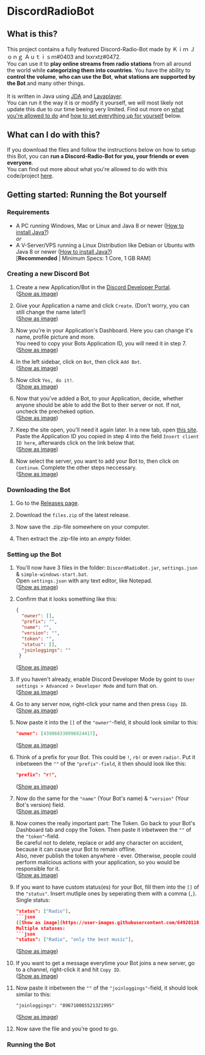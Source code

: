 # DiscordRadioBot

## What is this?

This project contains a fully featured Discord-Radio-Bot made by Ｋｉｍ Ｊｏｎｇ Ａｕｔｉｓｍ#0403 and lxxrxtz#0472.<br> You can use it to **play online streams from radio stations** from all around the world while **categorizing them into countries**. You have the ability to **control the volume**, **who can use the Bot**, **what stations are supported by the Bot** and many other things.<br><br>
It is written in Java using [JDA](https://github.com/DV8FromTheWorld/JDA) and [Lavaplayer](https://github.com/sedmelluq/lavaplayer).<br>
You can run it the way it is or modify it yourself, we will most likely not update this due to our time beeing very limited. Find out more on [what you're allowed to do](#what-can-i-do-with-this) and [how to set everything up for yourself](#getting-started-running-the-bot-yourself) below.

## What can I do with this?

If you download the files and follow the instructions below on how to setup this Bot, you can **run a Discord-Radio-Bot for you, your friends or even everyone**.<br>
You can find out more about what you're allowed to do with this code/project [here](https://github.com/OliverGilmi/DiscordRadioBot/blob/main/LICENSE).

## Getting started: Running the Bot yourself

### Requirements

- A PC running Windows, Mac or Linux and Java 8 or newer ([How to install Java?](https://www.java.com/de/download/help/download_options_de.html))<br>
 *or*
 - A V-Server/VPS running a Linux Distribution like Debian or Ubuntu with Java 8 or newer ([How to install Java?](https://docs.datastax.com/en/jdk-install/doc/jdk-install/installOpenJdkDeb.html))<br>[**Recommended** | Minimum Specs: 1 Core, 1 GB RAM]

### Creating a new Discord Bot

1. Create a new Application/Bot in the [Discord Developer Portal](https://discord.com/developers/applications).<br>
 ([Show as image](https://user-images.githubusercontent.com/64920118/136673461-d9fa377e-374f-4f1d-b8a5-7b7f0fcf2fd7.png))
 
2. Give your Application a name and click `Create`. (Don't worry, you can still change the name later!)<br>
 ([Show as image](https://user-images.githubusercontent.com/64920118/136673523-b5b35e1e-3ebd-431c-84d3-77017ab984c7.png))

3. Now you're in your Application's Dashboard. Here you can change it's name, profile picture and more.<br>
   You need to copy your Bots Application ID, you will need it in step 7.<br>
 ([Show as image](https://user-images.githubusercontent.com/64920118/136673656-1337e9de-1aa8-4e37-a61c-776916a4584a.png))

4. In the left sidebar, click on `Bot`, then click `Add Bot`.<br>
 ([Show as image](https://user-images.githubusercontent.com/64920118/136673675-89175c9e-1c60-45f3-8ec6-9fce9093b5b6.png))

5. Now click `Yes, do it!`.<br>
 ([Show as image](https://user-images.githubusercontent.com/64920118/136673722-fce18150-6e38-40a5-98fa-127d705907f9.png))

6. Now that you've added a Bot, to your Application, decide, whether anyone should be able to add the Bot to their server or not. If not, uncheck the precheked option.<br>
 ([Show as image](https://user-images.githubusercontent.com/64920118/136673811-06359d07-f690-411f-a89e-a956e82db6d0.png))
 
7. Keep the site open, you'll need it again later. In a new tab, open [this site](https://discordapi.com/permissions.html#8).<br>Paste the Application ID you copied in step 4 into the field `Insert client ID here`, afterwards click on the link below that.<br>
 ([Show as image](https://user-images.githubusercontent.com/64920118/136673996-2be73e39-de9b-4b8e-b599-a4252f5e4233.png))

8. Now select the server, you want to add your Bot to, then click on `Continue`. Complete the other steps neccessary.<br>
 ([Show as image](https://user-images.githubusercontent.com/64920118/136674048-ef3b4980-5ae9-41c6-8293-aeed289a5126.png))
 
 ### Downloading the Bot
 
 1. Go to the [Releases page](https://github.com/OliverGilmi/DiscordRadioBot/releases/tag/v1.0.0).

 2. Download the `files.zip` of the latest release.

 3. Now save the .zip-file somewhere on your computer.

 4. Then extract the .zip-file into an *empty* folder. 
 
 ### Setting up the Bot
 
 1. You'll now have 3 files in the folder: `DiscordRadioBot.jar`, `settings.json` & `simple-windows-start.bat`.<br>
    Open `settings.json` with any text editor, like Notepad.<br>
    ([Show as image](https://user-images.githubusercontent.com/64920118/136689745-72c374de-8903-4e01-9f60-05e74b0b2cae.png))
    
 2. Confirm that it looks something like this: 
    ```json
    {
      "owner": [],
      "prefix": "",
      "name": "",
      "version": "",
      "token": "",
      "status": [],
      "joinloggings": ""
     }
     ```
     ([Show as image](https://user-images.githubusercontent.com/64920118/136690769-f89b71a0-1849-41bf-8fd2-5452689dbc9c.png))
  
  3. If you haven't already, enable Discord Developer Mode by goint to `User settings > Advanced > Developer Mode` and turn that on.<br>
     ([Show as image](https://user-images.githubusercontent.com/64920118/136690816-e33e9a76-4621-4cde-a5ea-59d7c1cab317.png))
     
  4. Go to any server now, right-click your name and then press `Copy ID`.<br>
     ([Show as image](https://user-images.githubusercontent.com/64920118/136690975-edfdf00e-b2a4-4c2f-8473-0a5d31d9c4ea.png))

  5. Now paste it into the `[]` of the `"owner"`-field, it should look similar to this: 
     ```json
     "owner": [439868330996924417],
     ```
     ([Show as image](https://user-images.githubusercontent.com/64920118/136691022-a9ab8893-103e-4688-b7c6-551723511b40.png))

  6. Think of a prefix for your Bot. This could be `!`, `rb!` or even `radio!`. Put it inbetween the `""` of the `"prefix"-field`, it then should look like this:
     ```json
     "prefix": "r!",
     ```
     ([Show as image](https://user-images.githubusercontent.com/64920118/136691647-456a245c-f60b-4a11-a107-089430db3318.png))
     
  7. Now do the same for the `"name"` (Your Bot's name) & `"version"` (Your Bot's version) field.<br>
     ([Show as image](https://user-images.githubusercontent.com/64920118/136691853-d7564fa7-ad6c-4869-92b8-6618ecef928a.png))

  8. Now comes the really important part: The Token. Go back to your Bot's Dashboard tab and copy the Token. Then paste it inbetween the `""` of the `"token"`-field.<br>
     Be careful not to delete, replace or add any character on accident, because it can cause your Bot to remain offline.<br>
     Also, never publish the token anywhere - ever. Otherwise, people could perform malicious actions with your application, so you would be responsible for it.<br>
     ([Show as image](https://user-images.githubusercontent.com/64920118/136692232-3d58ce3c-cb27-4f67-a905-b03d203789bc.png))

  9. If you want to have custom status(es) for your Bot, fill them into the `[]` of the `"status"`. Insert mutliple ones by seperating them with a comma (`,`).
     Single status:
     ```json
     "status": ["Radio"],
     ```json
     ([Show as image](https://user-images.githubusercontent.com/64920118/136692165-ce59c5bc-283b-42d5-91ac-b5bec1919e40.png))
     Multiple statuses:
     ```json
     "status": ["Radio", "only the best music"],
     ```
     ([Show as image](https://user-images.githubusercontent.com/64920118/136692183-13d8b32d-f765-4dc7-bb43-14d7437de52b.png))
     
 10. If you want to get a message everytime your Bot joins a new server, go to a channel, right-click it and hit `Copy ID`.<br>
     ([Show as image](https://user-images.githubusercontent.com/64920118/136692351-b73fe9d5-df71-4315-aca9-2db861bf9360.png))
     
 11. Now paste it inbetween the `""` of the `"joinloggings"`-field, it should look similar to this: 
     ```
     "joinloggings": "896710085521321995"
     ```
     ([Show as image](https://user-images.githubusercontent.com/64920118/136692480-429bc98c-6dea-4a99-98e9-7c6e9936acc4.png))
 
 12. Now save the file and you're good to go.

### Running the Bot


     
